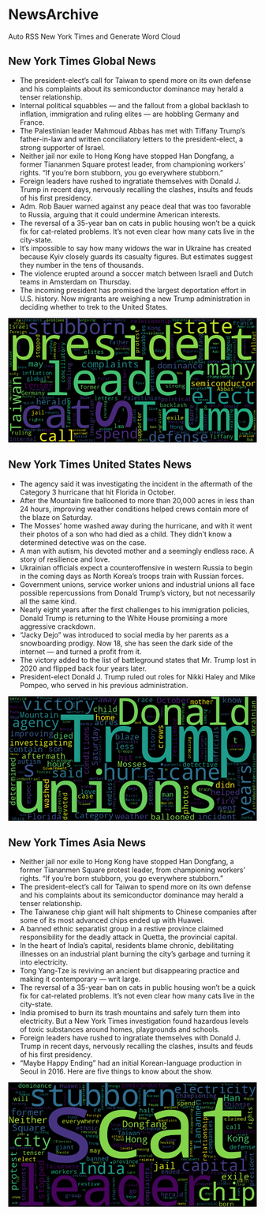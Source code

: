 # NewsArchive
Auto RSS New York Times and Generate Word Cloud

## New York Times Global News
* The president-elect’s call for Taiwan to spend more on its own defense and his complaints about its semiconductor dominance may herald a tenser relationship.
* Internal political squabbles — and the fallout from a global backlash to inflation, immigration and ruling elites — are hobbling Germany and France.
* The Palestinian leader Mahmoud Abbas has met with Tiffany Trump’s father-in-law and written conciliatory letters to the president-elect, a strong supporter of Israel.
* Neither jail nor exile to Hong Kong have stopped Han Dongfang, a former Tiananmen Square protest leader, from championing workers’ rights. “If you’re born stubborn, you go everywhere stubborn.”
* Foreign leaders have rushed to ingratiate themselves with Donald J. Trump in recent days, nervously recalling the clashes, insults and feuds of his first presidency.
* Adm. Rob Bauer warned against any peace deal that was too favorable to Russia, arguing that it could undermine American interests.
* The reversal of a 35-year ban on cats in public housing won’t be a quick fix for cat-related problems. It’s not even clear how many cats live in the city-state.
* It’s impossible to say how many widows the war in Ukraine has created because Kyiv closely guards its casualty figures. But estimates suggest they number in the tens of thousands.
* The violence erupted around a soccer match between Israeli and Dutch teams in Amsterdam on Thursday.
* The incoming president has promised the largest deportation effort in U.S. history. Now migrants are weighing a new Trump administration in deciding whether to trek to the United States.

![Global](./global.png)
## New York Times United States News
* The agency said it was investigating the incident in the aftermath of the Category 3 hurricane that hit Florida in October.
* After the Mountain fire ballooned to more than 20,000 acres in less than 24 hours, improving weather conditions helped crews contain more of the blaze on Saturday.
* The Mosses’ home washed away during the hurricane, and with it went their photos of a son who had died as a child. They didn’t know a determined detective was on the case.
* A man with autism, his devoted mother and a seemingly endless race. A story of resilience and love.
* Ukrainian officials expect a counteroffensive in western Russia to begin in the coming days as North Korea’s troops train with Russian forces.
* Government unions, service worker unions and industrial unions all face possible repercussions from Donald Trump’s victory, but not necessarily all the same kind.
* Nearly eight years after the first challenges to his immigration policies, Donald Trump is returning to the White House promising a more aggressive crackdown.
* “Jacky Dejo” was introduced to social media by her parents as a snowboarding prodigy. Now 18, she has seen the dark side of the internet — and turned a profit from it.
* The victory added to the list of battleground states that Mr. Trump lost in 2020 and flipped back four years later.
* President-elect Donald J. Trump ruled out roles for Nikki Haley and Mike Pompeo, who served in his previous administration.

![US](./usnews.png)
## New York Times Asia News
* Neither jail nor exile to Hong Kong have stopped Han Dongfang, a former Tiananmen Square protest leader, from championing workers’ rights. “If you’re born stubborn, you go everywhere stubborn.”
* The president-elect’s call for Taiwan to spend more on its own defense and his complaints about its semiconductor dominance may herald a tenser relationship.
* The Taiwanese chip giant will halt shipments to Chinese companies after some of its most advanced chips ended up with Huawei.
* A banned ethnic separatist group in a restive province claimed responsibility for the deadly attack in Quetta, the provincial capital.
* In the heart of India’s capital, residents blame chronic, debilitating illnesses on an industrial plant burning the city’s garbage and turning it into electricity.
* Tong Yang-Tze is reviving an ancient but disappearing practice and making it contemporary — writ large.
* The reversal of a 35-year ban on cats in public housing won’t be a quick fix for cat-related problems. It’s not even clear how many cats live in the city-state.
* India promised to burn its trash mountains and safely turn them into electricity. But a New York Times investigation found hazardous levels of toxic substances around homes, playgrounds and schools.
* Foreign leaders have rushed to ingratiate themselves with Donald J. Trump in recent days, nervously recalling the clashes, insults and feuds of his first presidency.
* “Maybe Happy Ending” had an initial Korean-language production in Seoul in 2016. Here are five things to know about the show.

![Asian](./asian.png)
